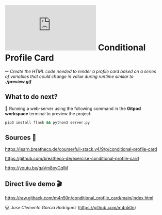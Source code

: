 # ![4Geeks Logo](http://assets.breatheco.de/apis/img/images.php?blob&random&cat=icon&tags=4geeks,16) Conditional Profile Card

✏ *Create the HTML code needed to render a profile card based on a series of variables that could change in value during runtime similar to **./preview.gif***.

## What to do next?

📄 Running a web-server using the following command in the **Gitpod workspace** terminal to preview the project:

```sh
pip3 install flask && python3 server.py
```

## Sources 📌

<https://learn.breatheco.de/course/full-stack.v4/9/p/conditional-profile-card>

<https://github.com/breatheco-de/exercise-conditional-profile-card>

<https://youtu.be/gaVm8eyCqlM>

## Direct live demo 🎬

<https://raw.githack.com/m4n50n/conditional_profile_card/main/index.html>

💻 _Jose Clemente García Rodríguez_ (<https://github.com/m4n50n>)
